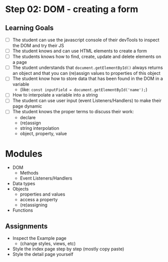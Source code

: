 # Step 02: DOM - creating a form

## Learning Goals
* [ ] The student can use the javascript console of their devTools to inspect the DOM and try their JS
* [ ] The student knows and can use HTML elements to create a form
* [ ] The students knows how to find, create, update and delete elements on a page
* [ ] The student understands that `document.getElementById()` always returns an object and that you can (re)assign values to properties of this object
* [ ] The student know how to store data that has been found in the DOM in a variable
    * (like: `const inputField = document.getElementById('name');`)
* [ ] How to interpolate a variable into a string
* [ ] The student can use user input (event Listeners/Handlers) to make their page dynamic
* [ ] The student knows the proper terms to discuss their work:
    * declare
    * (re)assign
    * string interpolation
    * object, property, value

# Modules
  * DOM
    * Methods
    * Event Listeners/Handlers
  * Data types
  * Objects
    * properties and values
    * access a property
    * (re)assigning
  * Functions
  

## Assignments
* Inspect the Example page 
    * (change styles, views, etc)
* Style the index page step by step (mostly copy paste)
* Style the detail page yourself


